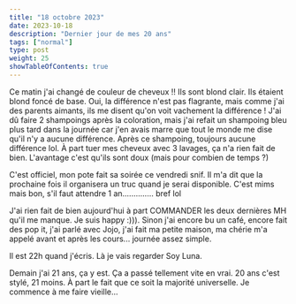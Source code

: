```yaml
---
title: "18 octobre 2023"
date: 2023-10-18
description: "Dernier jour de mes 20 ans"
tags: ["normal"]
type: post
weight: 25
showTableOfContents: true
---
```


Ce matin j'ai changé de couleur de cheveux !! Ils sont blond clair. Ils étaient blond foncé de base. Oui, la différence n'est pas flagrante, mais comme j'ai des parents aimants, ils me disent qu'on voit vachement la différence ! J'ai dû faire 2 shampoings après la coloration, mais j'ai refait un shampoing bleu plus tard dans la journée car j'en avais marre que tout le monde me dise qu'il n'y a aucune différence. Après ce shampoing, toujours aucune différence lol. À part tuer mes cheveux avec 3 lavages, ça n'a rien fait de bien. L'avantage c'est qu'ils sont doux (mais pour combien de temps ?)

C'est officiel, mon pote fait sa soirée ce vendredi snif. Il m'a dit que la prochaine fois il organisera un truc quand je serai disponible. C'est mims mais bon, s'il faut attendre 1 an.............. bref lol

J'ai rien fait de bien aujourd'hui à part COMMANDER les deux dernières MH qu'il me manque. Je suis happy :))). Sinon j'ai encore bu un café, encore fait des pop it, j'ai parlé avec Jojo, j'ai fait ma petite maison, ma chérie m'a appelé avant et après les cours... journée assez simple.

Il est 22h quand j'écris. Là je vais regarder Soy Luna.

Demain j'ai 21 ans, ça y est. Ça a passé tellement vite en vrai. 20 ans c'est stylé, 21 moins. À part le fait que ce soit la majorité universelle. Je commence à me faire vieille...